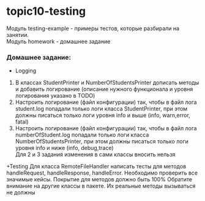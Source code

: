 # topic10-testing
Модуль testing-example - примеры тестов, которые разбирали на занятии.  
Модуль homework - домашнее задание  

### Домашнее задание:  
+ Logging
1. В классах StudentPrinter и NumberOfStudentsPrinter дописать методы и добавить логирование (описание нужного функционала и уровня логирования указано в TODO)
2. Настроить логирование (файл конфигурации) так, чтобы в файл лога student.log попадали только логи класса StudentPrinter, при этом должны писаться только логи уровня info и выше (info, warn,error, fatal)
3. Настроить логирование (файл конфигурации) так, чтобы в файл лога numberOfStudent.log попадали только логи класса NumberOfStudentsPrinter, при этом должны писаться только логи уровня info и ниже (info, debug,trace)  
Для 2 и 3 задания изменения в сами классы вносить нельзя

+Testing
Для класса RemoteFileHandler написать тесты для методов handleRequest, handleResponse, handleError. Необходимо проверить все значимые кейсы. Покрытие для методов должно быть 100%
Обратите внимание на другие классы в пакете. Их реальные методы вызываться не должны
